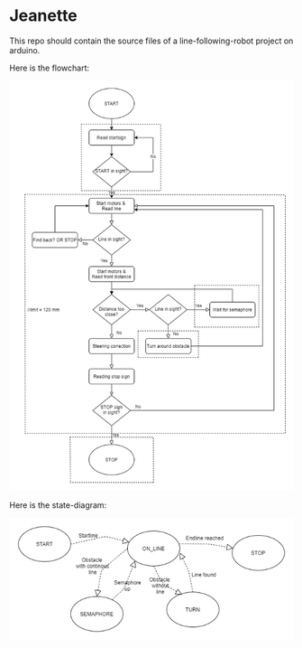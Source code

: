 # Jeanette
This repo should contain the source files of a line-following-robot project on arduino. 

Here is the flowchart:

![img](Jeanette_flowchart.png)

Here is the state-diagram:

![img](Jeanette_state_diagram.png)
